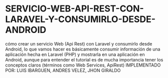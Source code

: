 # SERVICIO-WEB-API-REST-CON-LARAVEL-Y-CONSUMIRLO-DESDE-ANDROID
cómo crear un servicio Web (Api Rest) con Laravel y consumirlo desde Android, lo que vamos hacer es básicamente consumir información de una aplicación hecha en Laravel (PHP) y mostrarla en una aplicación en Android, aunque para entender el tutorial es de mucha importancia tener los conceptos claros (términos como Web Services, ApiRest) 
IMPLEMENTADO POR:
LUIS IBARGUEN,
ANDRES VELEZ, 
JHON GIRALDO

